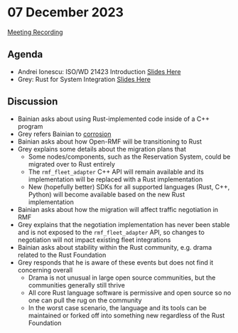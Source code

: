 # 07 December 2023
[Meeting Recording](https://drive.google.com/file/d/1BU5qDUPzS9jNvdCX3A-Gvh7Q30xlEgKx/view?usp=drive_link)

## Agenda

- Andrei Ionescu: ISO/WD 21423 Introduction [Slides Here](https://docs.google.com/presentation/d/1e5HNCG2qqzCX6pwG_i5tqlUYqB4KJHWPQVC0wqrEGlY/edit?usp=drive_link)
- Grey: Rust for System Integration [Slides Here](https://docs.google.com/presentation/d/1H--iwOXAMW7HdA5tUOGx5TkNJiq6clEcmohb37ECKZs/edit?usp=drive_link)

## Discussion

- Bainian asks about using Rust-implemented code inside of a C++ program
- Grey refers Bainian to [corrosion](https://corrosion-rs.github.io/corrosion/)
- Bainian asks about how Open-RMF will be transitioning to Rust
- Grey explains some details about the migration plans that
  - Some nodes/components, such as the Reservation System, could be migrated over to Rust entirely
  - The `rmf_fleet_adapter` C++ API will remain available and its implementation will be replaced with a Rust implementation
  - New (hopefully better) SDKs for all supported languages (Rust, C++, Python) will become available based on the new Rust implementation
- Bainian asks about how the migration will affect traffic negotiation in RMF
- Grey explains that the negotiation implementation has never been stable and is not exposed to the `rmf_fleet_adapter` API, so changes to negotiation will not impact existing fleet integrations
- Bainian asks about stability within the Rust community, e.g. drama related to the Rust Foundation
- Grey responds that he is aware of these events but does not find it concerning overall
  - Drama is not unusual in large open source communities, but the communities generally still thrive
  - All core Rust language software is permissive and open source so no one can pull the rug on the community
  - In the worst case scenario, the language and its tools can be maintained or forked off into something new regardless of the Rust Foundation
